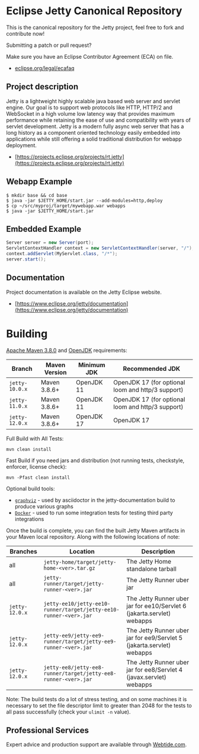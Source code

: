 Eclipse Jetty Canonical Repository
==================================

This is the canonical repository for the Jetty project, feel free to fork and contribute now!

Submitting a patch or pull request?

Make sure you have an Eclipse Contributor Agreement (ECA) on file.

- [eclipse.org/legal/ecafaq](https://www.eclipse.org/legal/ecafaq.php)

Project description
-------------------

Jetty is a lightweight highly scalable java based web server and servlet engine.
Our goal is to support web protocols like HTTP, HTTP/2 and WebSocket in a high volume low latency way that provides maximum performance while retaining the ease of use and compatibility with years of servlet development.
Jetty is a modern fully async web server that has a long history as a component oriented technology easily embedded into applications while still offering a solid traditional distribution for webapp deployment.

- [https://projects.eclipse.org/projects/rt.jetty](https://projects.eclipse.org/projects/rt.jetty)

Webapp Example
--------------
```shell
$ mkdir base && cd base
$ java -jar $JETTY_HOME/start.jar --add-modules=http,deploy
$ cp ~/src/myproj/target/mywebapp.war webapps
$ java -jar $JETTY_HOME/start.jar 
```

Embedded Example
----------------
```java
Server server = new Server(port);
ServletContextHandler context = new ServletContextHandler(server, "/");
context.addServlet(MyServlet.class, "/*");
server.start();
```

Documentation
-------------

Project documentation is available on the Jetty Eclipse website.

- [https://www.eclipse.org/jetty/documentation](https://www.eclipse.org/jetty/documentation)

Building
========

[Apache Maven 3.8.0](https://maven.apache.org/) and [OpenJDK](https://adoptium.net/) requirements:

Branch         | Maven Version | Minimum JDK | Recommended JDK
---------------|---------------|-------------| ---------------
`jetty-10.0.x` | Maven 3.8.6+  | OpenJDK 11  | OpenJDK 17 (for optional loom and http/3 support)
`jetty-11.0.x` | Maven 3.8.6+  | OpenJDK 11  | OpenJDK 17 (for optional loom and http/3 support)
`jetty-12.0.x` | Maven 3.8.6+  | OpenJDK 17  | OpenJDK 17

Full Build with All Tests:

``` shell
mvn clean install
```

Fast Build if you need jars and distribution (not running tests, checkstyle, enforcer, license check):

``` shell
mvn -Pfast clean install
```
Optional build tools: 

* [`graphviz`](https://graphviz.org/) - used by asciidoctor in the jetty-documentation build to produce various graphs
* [`Docker`](https://www.docker.com/) - used to run some integration tests for testing third party integrations

Once the build is complete, you can find the built Jetty Maven artifacts in your Maven local repository.
Along with the following locations of note:

Branches | Location                                                       | Description
---------|----------------------------------------------------------------|---------
all      | `jetty-home/target/jetty-home-<ver>.tar.gz`                    | The Jetty Home standalone tarball
all      | `jetty-runner/target/jetty-runner-<ver>.jar`                   | The Jetty Runner uber jar
`jetty-12.0.x` | `jetty-ee10/jetty-ee10-runner/target/jetty-ee10-runner-<ver>.jar` | The Jetty Runner uber jar for ee10/Servlet 6 (jakarta.servlet) webapps
`jetty-12.0.x` | `jetty-ee9/jetty-ee9-runner/target/jetty-ee9-runner-<ver>.jar`    | The Jetty Runner uber jar for ee9/Servlet 5 (jakarta.servlet) webapps
`jetty-12.0.x` | `jetty-ee8/jetty-ee8-runner/target/jetty-ee8-runner-<ver>.jar`    | The Jetty Runner uber jar for ee8/Servlet 4 (javax.servlet) webapps

Note: The build tests do a lot of stress testing, and on some machines it is necessary to set the 
file descriptor limit to greater than 2048 for the tests to all pass successfully (check your `ulimit -n` value).

Professional Services
---------------------

Expert advice and production support are available through [Webtide.com](https://webtide.com).
